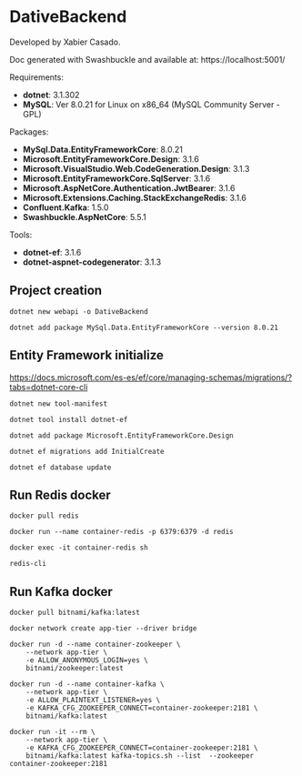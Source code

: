 # DativeBackend
Developed by Xabier Casado.

Doc generated with Swashbuckle and available at: https://localhost:5001/

Requirements:
- **dotnet**: 3.1.302
- **MySQL**:  Ver 8.0.21 for Linux on x86_64 (MySQL Community Server - GPL)

Packages:
- **MySql.Data.EntityFrameworkCore**: 8.0.21
- **Microsoft.EntityFrameworkCore.Design**: 3.1.6
- **Microsoft.VisualStudio.Web.CodeGeneration.Design**: 3.1.3
- **Microsoft.EntityFrameworkCore.SqlServer**: 3.1.6
- **Microsoft.AspNetCore.Authentication.JwtBearer**: 3.1.6
- **Microsoft.Extensions.Caching.StackExchangeRedis**: 3.1.6
- **Confluent.Kafka**: 1.5.0
- **Swashbuckle.AspNetCore**: 5.5.1

Tools:
- **dotnet-ef**: 3.1.6
- **dotnet-aspnet-codegenerator**: 3.1.3

## Project creation
```
dotnet new webapi -o DativeBackend

dotnet add package MySql.Data.EntityFrameworkCore --version 8.0.21
```

## Entity Framework initialize
https://docs.microsoft.com/es-es/ef/core/managing-schemas/migrations/?tabs=dotnet-core-cli

```
dotnet new tool-manifest

dotnet tool install dotnet-ef

dotnet add package Microsoft.EntityFrameworkCore.Design

dotnet ef migrations add InitialCreate

dotnet ef database update
```

## Run Redis docker
```
docker pull redis

docker run --name container-redis -p 6379:6379 -d redis

docker exec -it container-redis sh

redis-cli
```

## Run Kafka docker
```
docker pull bitnami/kafka:latest

docker network create app-tier --driver bridge

docker run -d --name container-zookeeper \
    --network app-tier \
    -e ALLOW_ANONYMOUS_LOGIN=yes \
    bitnami/zookeeper:latest

docker run -d --name container-kafka \
    --network app-tier \
    -e ALLOW_PLAINTEXT_LISTENER=yes \
    -e KAFKA_CFG_ZOOKEEPER_CONNECT=container-zookeeper:2181 \
    bitnami/kafka:latest

docker run -it --rm \
    --network app-tier \
    -e KAFKA_CFG_ZOOKEEPER_CONNECT=container-zookeeper:2181 \
    bitnami/kafka:latest kafka-topics.sh --list  --zookeeper container-zookeeper:2181
```
